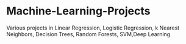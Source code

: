 # Machine-Learning-Projects
Various projects in Linear Regression, Logistic Regression, k Nearest Neighbors, Decision Trees, Random Forests, SVM,Deep Learning

